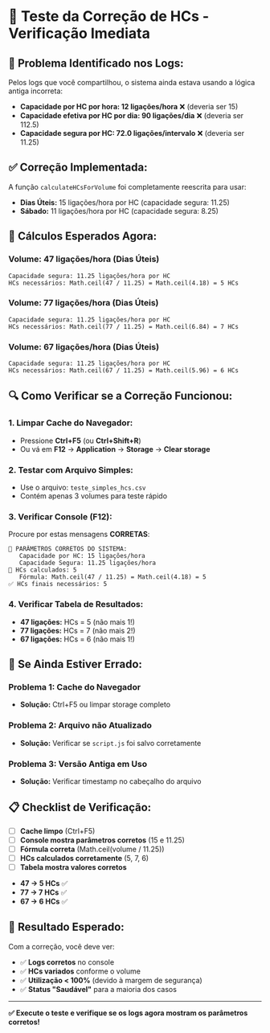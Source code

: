 # 🧪 **Teste da Correção de HCs - Verificação Imediata**

## 🚨 **Problema Identificado nos Logs:**

Pelos logs que você compartilhou, o sistema ainda estava usando a lógica antiga incorreta:
- **Capacidade por HC por hora: 12 ligações/hora** ❌ (deveria ser 15)
- **Capacidade efetiva por HC por dia: 90 ligações/dia** ❌ (deveria ser 112.5)
- **Capacidade segura por HC: 72.0 ligações/intervalo** ❌ (deveria ser 11.25)

## ✅ **Correção Implementada:**

A função `calculateHCsForVolume` foi completamente reescrita para usar:
- **Dias Úteis:** 15 ligações/hora por HC (capacidade segura: 11.25)
- **Sábado:** 11 ligações/hora por HC (capacidade segura: 8.25)

## 🧮 **Cálculos Esperados Agora:**

### **Volume: 47 ligações/hora (Dias Úteis)**
```
Capacidade segura: 11.25 ligações/hora por HC
HCs necessários: Math.ceil(47 / 11.25) = Math.ceil(4.18) = 5 HCs
```

### **Volume: 77 ligações/hora (Dias Úteis)**
```
Capacidade segura: 11.25 ligações/hora por HC
HCs necessários: Math.ceil(77 / 11.25) = Math.ceil(6.84) = 7 HCs
```

### **Volume: 67 ligações/hora (Dias Úteis)**
```
Capacidade segura: 11.25 ligações/hora por HC
HCs necessários: Math.ceil(67 / 11.25) = Math.ceil(5.96) = 6 HCs
```

## 🔍 **Como Verificar se a Correção Funcionou:**

### **1. Limpar Cache do Navegador:**
- Pressione **Ctrl+F5** (ou **Ctrl+Shift+R**)
- Ou vá em **F12** → **Application** → **Storage** → **Clear storage**

### **2. Testar com Arquivo Simples:**
- Use o arquivo: `teste_simples_hcs.csv`
- Contém apenas 3 volumes para teste rápido

### **3. Verificar Console (F12):**
Procure por estas mensagens **CORRETAS**:
```
📅 PARÂMETROS CORRETOS DO SISTEMA:
   Capacidade por HC: 15 ligações/hora
   Capacidade Segura: 11.25 ligações/hora
🧮 HCs calculados: 5
   Fórmula: Math.ceil(47 / 11.25) = Math.ceil(4.18) = 5
✅ HCs finais necessários: 5
```

### **4. Verificar Tabela de Resultados:**
- **47 ligações:** HCs = 5 (não mais 1!)
- **77 ligações:** HCs = 7 (não mais 2!)
- **67 ligações:** HCs = 6 (não mais 1!)

## 🚨 **Se Ainda Estiver Errado:**

### **Problema 1: Cache do Navegador**
- **Solução:** Ctrl+F5 ou limpar storage completo

### **Problema 2: Arquivo não Atualizado**
- **Solução:** Verificar se `script.js` foi salvo corretamente

### **Problema 3: Versão Antiga em Uso**
- **Solução:** Verificar timestamp no cabeçalho do arquivo

## 📋 **Checklist de Verificação:**

- [ ] **Cache limpo** (Ctrl+F5)
- [ ] **Console mostra parâmetros corretos** (15 e 11.25)
- [ ] **Fórmula correta** (Math.ceil(volume / 11.25))
- [ ] **HCs calculados corretamente** (5, 7, 6)
- [ ] **Tabela mostra valores corretos**
- **47 → 5 HCs** ✅
- **77 → 7 HCs** ✅  
- **67 → 6 HCs** ✅

## 🎯 **Resultado Esperado:**

Com a correção, você deve ver:
- ✅ **Logs corretos** no console
- ✅ **HCs variados** conforme o volume
- ✅ **Utilização < 100%** (devido à margem de segurança)
- ✅ **Status "Saudável"** para a maioria dos casos

---

**✅ Execute o teste e verifique se os logs agora mostram os parâmetros corretos!**
